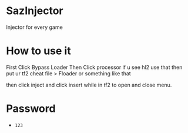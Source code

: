 # SazInjector
Injector for every game
# How to use it
First Click Bypass Loader Then Click processor if u see hl2 use that then put ur tf2 cheat file > Floader or something like that 

then click inject and click insert while in tf2 to open and close menu.
# Password
 - `123`
